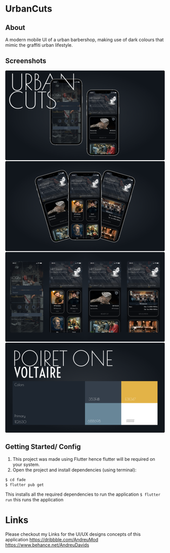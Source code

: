 # UrbanCuts
## About
A modern mobile UI of a urban barbershop, making use of dark colours that mimic the graffiti urban lifestyle.

## Screenshots
![screenshots](/snapshots/snapshot1.png)
![screenshots](/snapshots/snapshot2.png)
![screenshots](/snapshots/snapshot3.png)
![screenshots](/snapshots/snapshot4.png)

## Getting Started/ Config

1. This project was made using Flutter hence flutter will be required on your system.
2. Open the project and install dependencies (using terminal):
```
$ cd fade
$ flutter pub get
```
This installs all the required dependencies to run the application
`$ flutter run`
this runs the application

# Links
Please checkout my Links for the UI/UX designs concepts of this application
https://dribbble.com/AndreuMod
https://www.behance.net/AndreuDavids